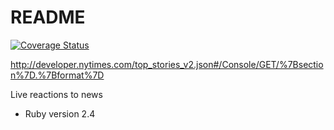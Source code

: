 # README

[![Coverage Status](https://coveralls.io/repos/github/hahmed/reactions/badge.svg?branch=master)](https://coveralls.io/github/hahmed/reactions?branch=master)

http://developer.nytimes.com/top_stories_v2.json#/Console/GET/%7Bsection%7D.%7Bformat%7D

Live reactions to news

* Ruby version
2.4
